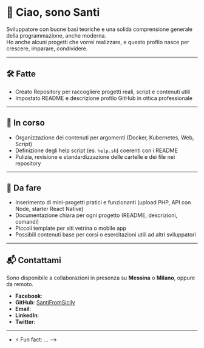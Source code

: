 # 👋 Ciao, sono Santi

Sviluppatore con buone basi teoriche e una solida comprensione generale della programmazione, anche moderna.  
Ho anche alcuni progetti che vorrei realizzare, e questo profilo nasce per crescere, imparare, condividere.

---

## 🛠️ Fatte

- Creato Repository per raccogliere progetti reali, script e contenuti utili  
- Impostato README e descrizione profilo GitHub in ottica professionale

---

## 🔄 In corso

- Organizzazione dei contenuti per argomenti (Docker, Kubernetes, Web, Script)  
- Definizione degli help script (es. `help.sh`) coerenti con i README  
- Pulizia, revisione e standardizzazione delle cartelle e dei file nei repository

---

## 📌 Da fare

- Inserimento di mini-progetti pratici e funzionanti (upload PHP, API con Node, starter React Native)  
- Documentazione chiara per ogni progetto (README, descrizioni, comandi)  
- Piccoli template per siti vetrina o mobile app  
- Possibili contenuti base per corsi o esercitazioni utili ad altri sviluppatori

---

## 📬 Contattami

Sono disponibile a collaborazioni in presenza su **Messina** o **Milano**, oppure da remoto.

- **Facebook**:  
- **GitHub**: [SantiFromSicily](https://github.com/SantiFromSicily)  
- **Email**:  
- **LinkedIn**:  
- **Twitter**:  

---

- ⚡ Fun fact: ...
-->
